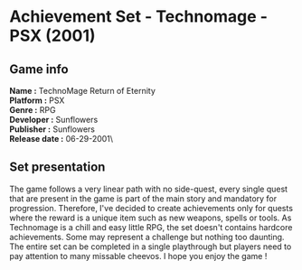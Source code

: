# Achievement Set - Technomage - PSX (2001)
## Game info
**Name :** TechnoMage Return of Eternity\
**Platform :** PSX\
**Genre :** RPG\
**Developer :** Sunflowers\
**Publisher :** Sunflowers\
**Release date :** 06-29-2001\

## Set presentation
The game follows a very linear path with no side-quest, every single quest that are present in the game is part of the main story and mandatory for progression. Therefore, I've decided to create achievements only for quests where the reward is a unique item such as new weapons, spells or tools. As Technomage is a chill and easy little RPG, the set doesn't contains hardcore achievements. Some may represent a challenge but nothing too daunting. The entire set can be completed in a single playthrough but players need to pay attention to many missable cheevos. 
I hope you enjoy the game !

